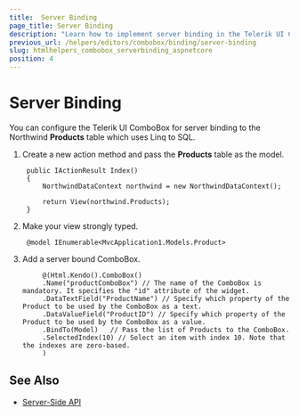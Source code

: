 ```yaml
---
title:  Server Binding
page_title: Server Binding
description: "Learn how to implement server binding in the Telerik UI ComboBox component for {{ site.framework }}."
previous_url: /helpers/editors/combobox/binding/server-binding
slug: htmlhelpers_combobox_serverbinding_aspnetcore
position: 4
---
```


# Server Binding

You can configure the Telerik UI ComboBox for server binding to the Northwind **Products** table which uses Linq to SQL.

1. Create a new action method and pass the **Products** table as the model.

        public IActionResult Index()
        {
            NorthwindDataContext northwind = new NorthwindDataContext();

            return View(northwind.Products);
        }

1. Make your view strongly typed.

        @model IEnumerable<MvcApplication1.Models.Product>


1. Add a server bound ComboBox.

   ```HtmlHelper
        @(Html.Kendo().ComboBox()
        .Name("productComboBox") // The name of the ComboBox is mandatory. It specifies the "id" attribute of the widget.
        .DataTextField("ProductName") // Specify which property of the Product to be used by the ComboBox as a text.
        .DataValueField("ProductID") // Specify which property of the Product to be used by the ComboBox as a value.
        .BindTo(Model)   // Pass the list of Products to the ComboBox.
        .SelectedIndex(10) // Select an item with index 10. Note that the indexes are zero-based.
        )
   ```
        
## See Also

* [Server-Side API](/api/combobox)
